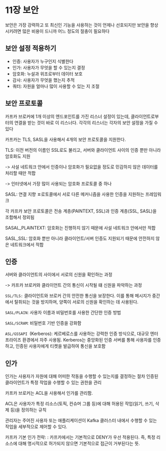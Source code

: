 # 11장 보안 
보안은 가장 강력하고 또 최신인 기능을 사용하는 것이 언제나 선호되지만 보안을 향상시키려면 많은 비용이 드니까 어느 정도의 절충이 필요하다

## 보안 설정 적용하기
- 인증: 사용자가 누구인지 식별한다
- 인가: 사용자가 무엇을 할 수 있는지 결정
- 암호화: 누설과 위조로부터 데이터 보호
- 감사: 사용자가 무엇을 했는지 추적
- 쿼터: 자원을 얼마나 많이 사용할 수 있는 지 조절

## 보안 프로토콜
카프카 브로커에 1개 이상의 엔드포인트를 가진 리스너 설정이 있는데, 클라이언트로부터의 연결을 받는 것이 바로 이 리스너다.
각각의 리스너는 각자의 보안 설정을 가질 수 있다

카프카는 TLS, SASL을 사용해서 4개의 보안 프로토콜을 지원한다.

TLS: 이전 버전의 이름인 SSL로도 불리고, 서버와 클라이언트 사이의 인증 뿐만 아니라 암호화도 지원

-> 사설 네트워크 안에서 인증이나 암호화가 필요없을 정도로 민감하지 않은 데이터를 처리할 때만 적합

-> 인터넷에서 가장 많이 사용되는 암호화 프로토콜 중 하나

SASL: 연결 지향 ㅍ로토콜에서 서로 다른 메커니즘을 사용한 인증을 지원하는 프레임워크

각 카프카 보안 프로토콜은 전송 계층(PAINTEXT, SSL)과 인증 계층(SSL, SASL)을 조합해서 정외됨

SASAL_PLAINTEXT: 암호화는 진행하지 않기 때문에 사설 네트워크 안에서만 적합

SASL_SSL: 암호화 뿐만 아니라 클라이언트/서버 인증도 지원되기 때문에 안전하지 않은 네트워크에서 적합

## 인증
서버와 클라이언트의 사이에서 서로의 신원을 확인하는 과정

-> 카프카 브로커와 클라이언트 간의 통신이 시작될 떄 신원을 파악하는 과정

`SSL/TLS:` 클라이언트와 브로커 간의 안전한 통신을 보장한다. 이를 통해 메시지가 중간에서 탈취되는 것을 방지하며, 양쪽이 서로의 신원을 확인하는 데 사용된다.

`SASL/PLAIN`: 사용자 이름과 비밀번호를 사용한 간단한 인증 방법

`SASL/SCRAM`: 비밀번호 기반 인증을 강화함

`ASL/GSSAPI `(Kerberos): 케르베로스를 사용하는 강력한 인증 방식으로, 대규모 엔터프라이즈 환경에서 자주 사용됨. Kerberos는 중앙화된 인증 서버를 통해 사용자를 인증하고, 인증된 사용자에게 티켓을 발급하여 통신을 보호함

## 인가
인가는 사용자가 자원에 대해 어떠한 작동을 수행할 수 있는지를 결정하는 절차
인증된 클라이언트가 특정 작업을 수행할 수 있는 권한을 관리

카프카 브로커는 ACL을 사용해서 인가를 관리함.

ACL은 사용자가 특정 리소스(토픽, 컨슈머 그룹 등)에 대해 허용된 작업(읽기, 쓰기, 삭제 등)을 정의하는 규칙

관리자는 주어진 사용자 또는 애플리케이션이 Kafka 클러스터 내에서 수행할 수 있는 작업을 세부적으로 제어할 수 있다.

카프카 기본 인가 전략: : 카프카에서는 기본적으로 DENY가 우선 적용된다. 즉, 특정 리소스에 대해 명시적으로 허가되지 않으면 기본적으로 접근이 거부된다는 뜻.